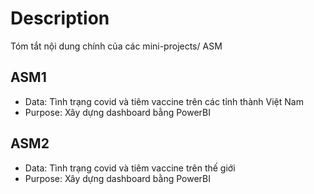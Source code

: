 # Description
Tóm tắt nội dung chính của các mini-projects/ ASM

## ASM1
- Data: Tình trạng covid và tiêm vaccine trên các tỉnh thành Việt Nam
- Purpose: Xây dựng dashboard bằng PowerBI

## ASM2
- Data: Tình trạng covid và tiêm vaccine trên thế giới
- Purpose: Xây dựng dashboard bằng PowerBI
